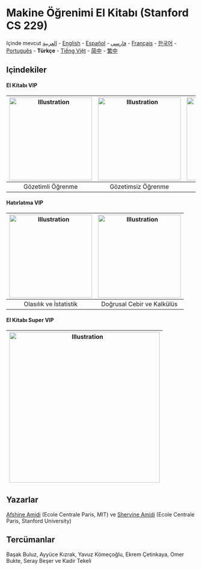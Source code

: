 # Makine Öğrenimi El Kitabı (Stanford CS 229)

Içinde mevcut [العربية](https://github.com/afshinea/stanford-cs-229-machine-learning/tree/master/ar) -  [English](https://github.com/afshinea/stanford-cs-229-machine-learning/tree/master/en) -  [Español](https://github.com/afshinea/stanford-cs-229-machine-learning/tree/master/es) -  [فارسی](https://github.com/afshinea/stanford-cs-229-machine-learning/tree/master/fa) -  [Français](https://github.com/afshinea/stanford-cs-229-machine-learning/tree/master/fr) -  [한국어](https://stanford.edu/~shervine/l/ko/teaching/cs-229/cheatsheet-machine-learning-tips-and-tricks) -  [Português](https://github.com/afshinea/stanford-cs-229-machine-learning/tree/master/pt) -  **Türkçe** - [Tiếng Việt](https://github.com/afshinea/stanford-cs-229-machine-learning/tree/master/vi) -  [简中](https://github.com/afshinea/stanford-cs-229-machine-learning/tree/master/zh) -  [繁中](https://github.com/afshinea/stanford-cs-229-machine-learning/tree/master/zh-tw)

## Içindekiler
#### El Kitabı VIP
|<a href="https://github.com/afshinea/stanford-cs-229-machine-learning/blob/master/tr/cheatsheet-supervised-learning.pdf"><img src="https://stanford.edu/~shervine/teaching/cs-229/illustrations/cover/tr-001.png?" alt="Illustration" width="220px"/></a>|<a href="https://github.com/afshinea/stanford-cs-229-machine-learning/blob/master/tr/cheatsheet-unsupervised-learning.pdf"><img src="https://stanford.edu/~shervine/teaching/cs-229/illustrations/cover/tr-002.png" alt="Illustration" width="220px"/></a>|<a href="https://github.com/afshinea/stanford-cs-229-machine-learning/blob/master/tr/cheatsheet-deep-learning.pdf"><img src="https://stanford.edu/~shervine/teaching/cs-229/illustrations/cover/tr-003.png" alt="Illustration" width="220px"/></a>|<a href="https://github.com/afshinea/stanford-cs-229-machine-learning/blob/master/tr/cheatsheet-machine-learning-tips-and-tricks.pdf"><img src="https://stanford.edu/~shervine/teaching/cs-229/illustrations/cover/tr-004.png" alt="Illustration" width="220px"/></a>|
|:--:|:--:|:--:|:--:|
|Gözetimli Öğrenme|Gözetimsiz Öğrenme|Derin Öğrenme|Ipuçları ve püf noktaları|

#### Hatırlatma VIP
|<a href="https://github.com/afshinea/stanford-cs-229-machine-learning/blob/master/tr/refresher-probabilities-statistics.pdf"><img src="https://stanford.edu/~shervine/teaching/cs-229/illustrations/cover/tr-005.png" alt="Illustration" width="220px"/></a>|<a href="https://github.com/afshinea/stanford-cs-229-machine-learning/blob/master/tr/refresher-algebra-calculus.pdf"><img src="https://stanford.edu/~shervine/teaching/cs-229/illustrations/cover/tr-006.png#1" alt="Illustration" width="220px"/></a>|
|:--:|:--:|
|Olasılık ve İstatistik|Doğrusal Cebir ve Kalkülüs|


#### El Kitabı Super VIP
|<a href="https://github.com/afshinea/stanford-cs-229-machine-learning/blob/master/tr/super-cheatsheet-machine-learning.pdf"><img src="https://stanford.edu/~shervine/teaching/cs-229/illustrations/cover/tr-007.png" alt="Illustration" width="400px"/></a>|
|---|


## Yazarlar
[Afshine Amidi](https://twitter.com/afshinea) (Ecole Centrale Paris, MIT) ve [Shervine Amidi](https://twitter.com/shervinea) (Ecole Centrale Paris, Stanford University)


## Tercümanlar
Başak Buluz, Ayyüce Kızrak, Yavuz Kömeçoğlu, Ekrem Çetinkaya, Omer Bukte, Seray Beşer ve Kadir Tekeli
